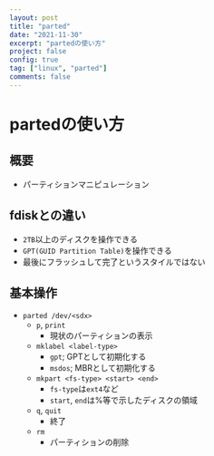 ```yaml
---
layout: post
title: "parted"
date: "2021-11-30"
excerpt: "partedの使い方"
project: false
config: true
tag: ["linux", "parted"]
comments: false
---
```


# partedの使い方

## 概要
 - パーティションマニピュレーション

## fdiskとの違い
 - `2TB`以上のディスクを操作できる
 - `GPT(GUID Partition Table)`を操作できる
 - 最後にフラッシュして完了というスタイルではない

## 基本操作
 - `parted /dev/<sdx>`
   - `p`, `print`
	 - 現状のパーティションの表示
   - `mklabel <label-type>`
	 - `gpt`; GPTとして初期化する
	 - `msdos`; MBRとして初期化する
   - `mkpart <fs-type> <start> <end>`
	 - `fs-type`は`ext4`など
	 - `start`, `end`は%等で示したディスクの領域
   - `q`, `quit`
	 - 終了
   - `rm`
	 - パーティションの削除
